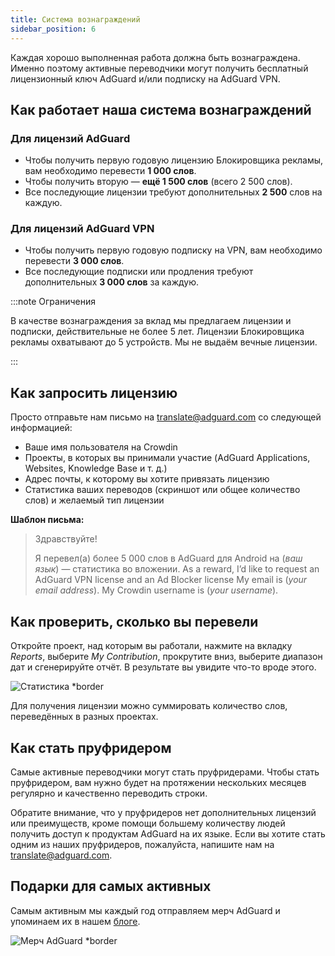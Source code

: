 ```yaml
---
title: Система вознаграждений
sidebar_position: 6
---
```


Каждая хорошо выполненная работа должна быть вознаграждена. Именно поэтому активные переводчики могут получить бесплатный лицензионный ключ AdGuard и/или подписку на AdGuard VPN.

## Как работает наша система вознаграждений

### Для лицензий AdGuard

- Чтобы получить первую годовую лицензию Блокировщика рекламы, вам необходимо перевести **1 000 слов**.
- Чтобы получить вторую — **ещё 1 500 слов** (всего 2 500 слов).
- Все последующие лицензии требуют дополнительных **2 500** слов на каждую.

### Для лицензий AdGuard VPN

- Чтобы получить первую годовую подписку на VPN, вам необходимо перевести **3 000 слов**.
- Все последующие подписки или продления требуют дополнительных **3 000 слов** за каждую.

:::note Ограничения

В качестве вознаграждения за вклад мы предлагаем лицензии и подписки, действительные не более 5 лет. Лицензии Блокировщика рекламы охватывают до 5 устройств. Мы не выдаём вечные лицензии.

:::

## Как запросить лицензию

Просто отправьте нам письмо на [translate@adguard.com](mailto:translate@adguard.com) со следующей информацией:

- Ваше имя пользователя на Crowdin
- Проекты, в которых вы принимали участие (AdGuard Applications, Websites, Knowledge Base и т. д.)
- Адрес почты, к которому вы хотите привязать лицензию
- Статистика ваших переводов (скриншот или общее количество слов) и желаемый тип лицензии

**Шаблон письма:**

> Здравствуйте!
> 
> Я перевел(а) более 5 000 слов в AdGuard для Android на (*ваш язык*) — статистика во вложении. As a reward, I’d like to request an AdGuard VPN license and an Ad Blocker license My email is (*your email address*). My Crowdin username is (*your username*).

## Как проверить, сколько вы перевели

Откройте проект, над которым вы работали, нажмите на вкладку *Reports*, выберите *My Contribution*, прокрутите вниз, выберите диапазон дат и сгенерируйте отчёт. В результате вы увидите что-то вроде этого.

![Статистика *border](https://cdn.adtidy.org/content/kb/ad_blocker/miscellaneous/adguard_translations/statistics.png)

Для получения лицензии можно суммировать количество слов, переведённых в разных проектах.

## Как стать пруфридером

Самые активные переводчики могут стать пруфридерами. Чтобы стать пруфридером, вам нужно будет на протяжении нескольких месяцев регулярно и качественно переводить строки.

Обратите внимание, что у пруфридеров нет дополнительных лицензий или преимуществ, кроме помощи большему количеству людей получить доступ к продуктам AdGuard на их языке. Если вы хотите стать одним из наших пруфридеров, пожалуйста, напишите нам на [translate@adguard.com](mailto:translate@adguard.com).

## Подарки для самых активных

Самым активным мы каждый год отправляем мерч AdGuard и упоминаем их в нашем [блоге](https://adguard.com/ru/blog/best-contributors-2023.html).

![Мерч AdGuard *border](https://cdn.adguard.com/public/Adguard/Blog/presents.png)
